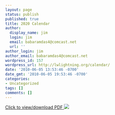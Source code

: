 ```yaml
---
layout: page
status: publish
published: true
title: 2020 Calendar
author:
  display_name: jim
  login: jim
  email: babaramdas4@comcast.net
  url: ''
author_login: jim
author_email: babaramdas4@comcast.net
wordpress_id: 157
wordpress_url: http://lwlightning.org/calendar/
date: '2010-06-05 13:53:46 -0700'
date_gmt: '2010-06-05 19:53:46 -0700'
categories:
- Uncategorized
tags: []
comments: []
---
```

<a href="/files/2020%20Lightning%20Calendar.pdf">
    Click to view/download PDF
    <img class='calendar-preview' src="/images/calendar_previews/2020Lightning%20Calendar.jpg">
</a>

